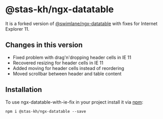 # @stas-kh/ngx-datatable
It is a forked version of [@swimlane/ngx-datatable](https://github.com/swimlane/ngx-datatable) with fixes for Internet Explorer 11.

## Changes in this version
- Fixed problem with drag'n'dropping header cells in IE 11
- Recovered resizing for header cells in IE 11
- Added moving for header cells instead of reordering
- Moved scrollbar between header and table content

## Installation
To use ngx-datatable-with-ie-fix in your project install it via [npm](https://www.npmjs.com/package/@swimlane/ngx-datatable):
```
npm i @stas-kh/ngx-datatable --save
```

